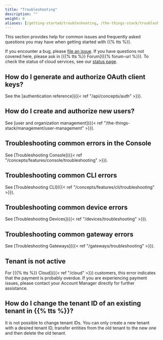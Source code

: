 ```yaml
---
title: "Troubleshooting"
description: ""
weight: 8
aliases: [/getting-started/troubleshooting, /the-things-stack/troubleshooting]
---
```


This section provides help for common issues and frequently asked questions you may have when getting started with {{% tts %}}.

<!--more-->

If you encounter a bug, please [file an issue](https://github.com/TheThingsNetwork/lorawan-stack/issues/new/choose). If you have questions not covered here, please ask in [{{% tts %}} Forum]({{% forum-url %}}). To check the status of cloud services, see our [status page](https://status.thethings.industries/).

## How do I generate and authorize OAuth client keys?

See the [authentication reference]({{< ref "/api/concepts/auth" >}}).

## How do I create and authorize new users?

See [user and organization management]({{< ref "/the-things-stack/management/user-management" >}}).

## Troubleshooting common errors in the Console

See [Troubleshooting Console]({{< ref "/concepts/features/console/troubleshooting" >}}).

## Troubleshooting common CLI errors

See [Troubleshooting CLI]({{< ref "/concepts/features/cli/troubleshooting" >}}).

## Troubleshooting common device errors

See [Troubleshooting Devices]({{< ref "/devices/troubleshooting" >}}).

## Troubleshooting common gateway errors

See [Troubleshooting Gateways]({{< ref "/gateways/troubleshooting" >}}).

## Tenant is not active

For [{{% tts %}} Cloud]({{< ref "/cloud" >}}) customers, this error indicates that the payment is probably overdue. If you are experiencing payment issues, please contact your Account Manager directly for further assistance.

## How do I change the tenant ID of an existing tenant in {{% tts %}}?

It is not possible to change tenant IDs. You can only create a new tenant with a desired tenant ID, transfer entities from the old tenant to the new one and then delete the old tenant.
